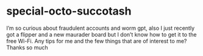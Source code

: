 # special-octo-succotash
I’m so curious about fraudulent accounts and worm gpt, also I just recently got a flipper and a new maurader board but I don’t know how to get it to the free Wi-Fi. Any tips for me and the few things that are of interest to me? Thanks so much 
